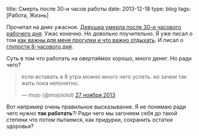 title: Смерть после 30-и часов работы
date: 2013-12-18
type: blog
tags: [Работа, Жизнь]

Прочитал на днях ужасное. [Девушка умерла после 30-и часового рабочего дня](http://brenik.livejournal.com/3324838.html). Ужас конечно. Но довольно поучительно. Я уже писал о том [как важны для меня прогулки и что важно отдыхать](/blog/day-planing/). И писал о [глупости 8-часового дня](/blog/8-hours-per-day/).

Суть в том что работать на *овертаймах* хорошо, много денег. Но ради чего? 

<div class="tweet">
    <blockquote class="twitter-tweet" lang="ru"><p>если вставать в 8 утра можно много чего успеть. но зачем так жить пока непонятно.</p>&mdash; mojo (@mojololol) <a href="https://twitter.com/mojololol/statuses/405703524685971456">27 ноября 2013</a></blockquote>
    <script async src="//platform.twitter.com/widgets.js" charset="utf-8"></script>
</div>

Вот например очень правильное высказывание. Я не понимаю ради чего нужно **так работать**?! Ради чего мы загоняем себя до такой степени что потом пытаемся, как придурки, сохранить остатки здоровья?